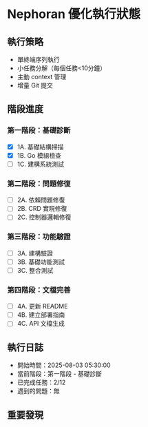 # Nephoran 優化執行狀態

## 執行策略
- 單終端序列執行
- 小任務分解（每個任務<10分鐘）
- 主動 context 管理
- 增量 Git 提交

## 階段進度
### 第一階段：基礎診斷
- [x] 1A. 基礎結構掃描
- [x] 1B. Go 模組檢查
- [ ] 1C. 建構系統測試

### 第二階段：問題修復
- [ ] 2A. 依賴問題修復
- [ ] 2B. CRD 實現修復
- [ ] 2C. 控制器邏輯修復

### 第三階段：功能驗證
- [ ] 3A. 建構驗證
- [ ] 3B. 基礎功能測試
- [ ] 3C. 整合測試

### 第四階段：文檔完善
- [ ] 4A. 更新 README
- [ ] 4B. 建立部署指南
- [ ] 4C. API 文檔生成

## 執行日誌
- 開始時間：2025-08-03 05:30:00
- 當前階段：第一階段 - 基礎診斷
- 已完成任務：2/12
- 遇到的問題：無

## 重要發現
<!-- 執行過程中的重要發現記錄在此 -->
